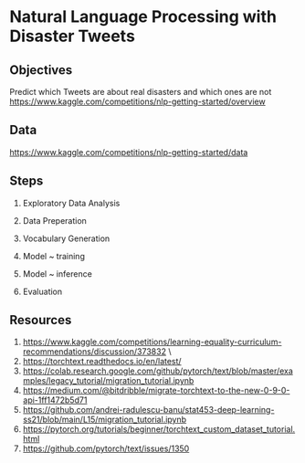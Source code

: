 # Natural Language Processing with Disaster Tweets

## Objectives
Predict which Tweets are about real disasters and which ones are not \
https://www.kaggle.com/competitions/nlp-getting-started/overview

## Data
https://www.kaggle.com/competitions/nlp-getting-started/data

## Steps
1) Exploratory Data Analysis

2) Data Preperation

3) Vocabulary Generation

4) Model ~ training

5) Model ~ inference

6) Evaluation


## Resources
1) https://www.kaggle.com/competitions/learning-equality-curriculum-recommendations/discussion/373832 \
2) https://torchtext.readthedocs.io/en/latest/
3) https://colab.research.google.com/github/pytorch/text/blob/master/examples/legacy_tutorial/migration_tutorial.ipynb
4) https://medium.com/@bitdribble/migrate-torchtext-to-the-new-0-9-0-api-1ff1472b5d71
5) https://github.com/andrei-radulescu-banu/stat453-deep-learning-ss21/blob/main/L15/migration_tutorial.ipynb
6) https://pytorch.org/tutorials/beginner/torchtext_custom_dataset_tutorial.html
7) https://github.com/pytorch/text/issues/1350
